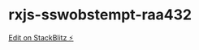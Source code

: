 # rxjs-sswobstempt-raa432

[Edit on StackBlitz ⚡️](https://stackblitz.com/edit/rxjs-sswobstempt-raa432)